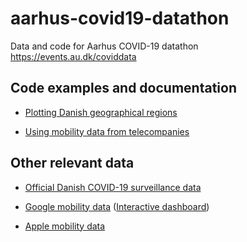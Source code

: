 # aarhus-covid19-datathon
Data and code for Aarhus COVID-19 datathon https://events.au.dk/coviddata

## Code examples and documentation

  - [Plotting Danish geographical regions](data/DK-geographical-regions/)
  
  - [Using mobility data from telecompanies](data/Mobility-telco/)
  
## Other relevant data

  - [Official Danish COVID-19 surveillance data](https://covid19.ssi.dk/overvagningsdata/download-fil-med-overvaagningdata)
  
  - [Google mobility data](https://www.google.com/covid19/mobility/) 
    ([Interactive dashboard](https://datastudio.google.com/s/usF-uIdha8w))
  
  - [Apple mobility data](https://covid19.apple.com/mobility)
  
